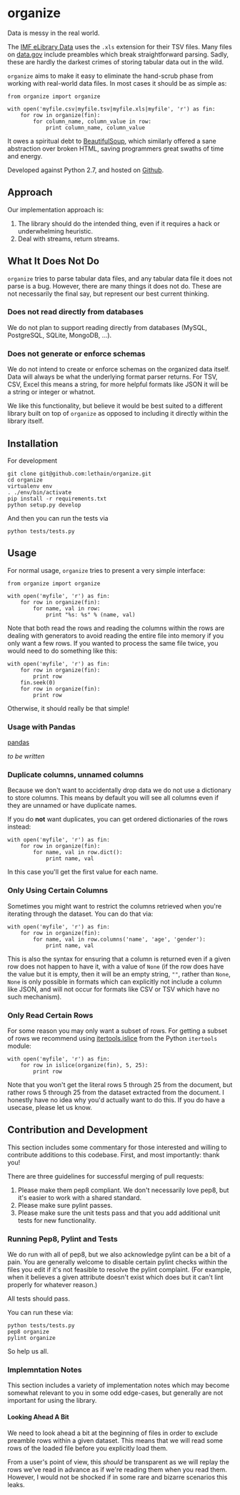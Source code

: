 # organize

Data is messy in the real world.

The [IMF eLibrary Data](http://www.imf.org/external/data.htm) uses the
``.xls`` extension for their TSV files. Many files on [data.gov](https://www.data.gov/) include preambles
which break straightforward parsing. Sadly, these are hardly the darkest crimes of storing tabular data
out in the wild.

``organize`` aims to make it easy to eliminate the hand-scrub phase from working with real-world data files.
In most cases it should be as simple as:

    from organize import organize

    with open('myfile.csv|myfile.tsv|myfile.xls|myfile', 'r') as fin:
        for row in organize(fin):
            for column_name, column_value in row:
                print column_name, column_value

It owes a spiritual debt to [BeautifulSoup](http://www.crummy.com/software/BeautifulSoup/), which
similarly offered a sane abstraction over broken HTML, saving programmers great swaths of time and
energy.

Developed against Python 2.7, and hosted on [Github](https://github.com/lethain/organize).


## Approach

Our implementation approach is:

1. The library should do the intended thing, even if it requires a hack
    or underwhelming heuristic.
2. Deal with streams, return streams.


## What It Does Not Do

``organize`` tries to parse tabular data files, and any tabular data file it does
not parse is a bug. However, there are many things it does not do.
These are not necessarily the final say, but represent our best current thinking.


### Does not read directly from databases

We do not plan to support reading directly from databases (MySQL, PostgreSQL, SQLite, MongoDB, ...).


### Does not generate or enforce schemas

We do not intend to create or enforce schemas on the organized data itself.
Data will always be what the underlying format parser returns. For TSV, CSV,
Excel this means a string, for more helpful formats like JSON it will be a
string or integer or whatnot.

We like this functionality, but believe it would be best suited to
a different library built on top of ``organize`` as opposed to including
it directly within the library itself.


## Installation

For development

    git clone git@github.com:lethain/organize.git
    cd organize
    virtualenv env
    . ./env/bin/activate
    pip install -r requirements.txt
    python setup.py develop

And then you can run the tests via

    python tests/tests.py


## Usage

For normal usage, ``organize`` tries to present a very simple interface:

    from organize import organize

    with open('myfile', 'r') as fin:
        for row in organize(fin):
            for name, val in row:
                print "%s: %s" % (name, val)

Note that both read the rows and reading the columns within the rows are
dealing with generators to avoid reading the entire file into memory if you
only want a few rows. If you wanted to process the same file twice, you
would need to do something like this:

    with open('myfile', 'r') as fin:
        for row in organize(fin):
            print row
        fin.seek(0)
        for row in organize(fin):
            print row

Otherwise, it should really be that simple!

### Usage with Pandas

[pandas](http://pandas.pydata.org/)

*to be written*

### Duplicate columns, unnamed columns

Because we don't want to accidentally drop data we do not
use a dictionary to store columns. This means by default you
will see all columns even if they are unnamed or have duplicate names.

If you do **not** want duplicates, you can get ordered dictionaries
of the rows instead:

    with open('myfile', 'r') as fin:
        for row in organize(fin):
            for name, val in row.dict():
                print name, val

In this case you'll get the first value for each name.

### Only Using Certain Columns

Sometimes you might want to restrict the columns retrieved when you're iterating
through the dataset. You can do that via:

    with open('myfile', 'r') as fin:
        for row in organize(fin):
            for name, val in row.columns('name', 'age', 'gender'):
                print name, val

This is also the syntax for ensuring that a column is returned even if a given
row does not happen to have it, with a value of ``None`` (if the row does have the
value but it is empty, then it will be an empty string, ``""``, rather than ``None``,
``None`` is only possible in formats which can explicitly not include a column like
JSON, and will not occur for formats like CSV or TSV which have no such mechanism).


### Only Read Certain Rows

For some reason you may only want a subset of rows.
For getting a subset of rows we recommend using [itertools.islice](https://docs.python.org/2/library/itertools.html#itertools.islice)
from the Python ``itertools`` module:

    with open('myfile', 'r') as fin:
        for row in islice(organize(fin), 5, 25):
            print row

Note that you won't get the literal rows 5 through 25 from the document,
but rather rows 5 through 25 from the dataset extracted from the document.
I honestly have no idea why you'd actually want to do this. If you do have
a usecase, please let us know.

## Contribution and Development

This section includes some commentary for those interested and willing to contribute
additions to this codebase. First, and most importantly: thank you!

There are three guidelines for successful merging of pull requests:

1. Please make them pep8 compliant. We don't necessarily love pep8, but it's easier
    to work with a shared standard.
2. Please make sure pylint passes.
3. Please make sure the unit tests pass and that you add additional unit tests for
    new functionality.


### Running Pep8, Pylint and Tests

We do run with all of pep8, but we also acknowledge pylint can be a bit of a pain.
You are generally welcome to disable certain pylint checks within the files you edit
if it's not feasible to resolve the pylint complaint. (For example, when it believes
a given attribute doesn't exist which does but it can't lint properly for whatever reason.)

All tests should pass.

You can run these via:

    python tests/tests.py
    pep8 organize
    pylint organize

So help us all.

### Implemntation Notes

This section includes a variety of implementation notes which may become somewhat relevant
to you in some odd edge-cases, but generally are not important for using the library.

#### Looking Ahead A Bit

We need to look ahead a bit at the beginning of files in order to exclude preamble
rows within a given dataset. This means that we will read some rows of the loaded
file before you explicitly load them.

From a user's point of view, this *should* be transparent as we will replay the rows
we've read in advance as if we're reading them when you read them. However, I would not
be shocked if in some rare and bizarre scenarios this leaks.
